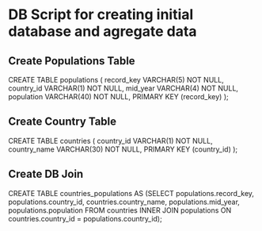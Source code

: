 # DB Script for creating initial database and agregate data
## Create Populations Table

CREATE TABLE populations (
record_key VARCHAR(5) NOT NULL,
country_id VARCHAR(1) NOT NULL,
mid_year VARCHAR(4) NOT NULL,
population VARCHAR(40) NOT NULL,
PRIMARY KEY (record_key)
);

## Create Country Table
CREATE TABLE countries (
country_id VARCHAR(1) NOT NULL,
country_name VARCHAR(30) NOT NULL,
PRIMARY KEY (country_id)
);

## Create DB Join
CREATE TABLE countries_populations AS
(SELECT populations.record_key, populations.country_id, countries.country_name, populations.mid_year, populations.population
FROM countries
INNER JOIN populations
ON countries.country_id = populations.country_id);
